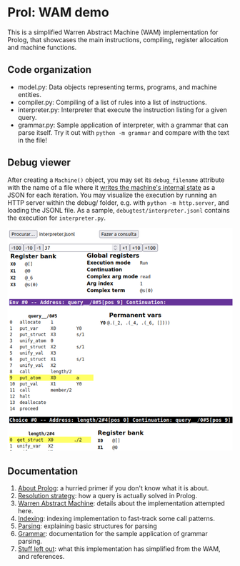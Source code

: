 # Prol: WAM demo

This is a simplified Warren Abstract Machine (WAM) implementation for Prolog, that showcases
the main instructions, compiling, register allocation and machine functions.

## Code organization

- model.py: Data objects representing terms, programs, and machine entities.
- compiler.py: Compiling of a list of rules into a list of instructions.
- interpreter.py: Interpreter that execute the instruction listing for a given query.
- grammar.py: Sample application of interpreter, with a grammar that can parse itself.
  Try it out with `python -m grammar` and compare with the text in the file!

## Debug viewer

After creating a `Machine()` object, you may set its `debug_filename` attribute with the
name of a file where it [writes the machine's internal state](https://twitter.com/thingskatedid/status/1386077306381242371)
as a JSON for each iteration.
You may visualize the execution by running an HTTP server within the debug/ folder, e.g.
with `python -m http.server`, and loading the JSONL file.
As a sample, `debugtest/interpreter.jsonl` contains the execution for `interpreter.py`.

![Screenshot of debug view, showcasing instructions, register values and controls](docs/debug-view.png)

## Documentation

1. [About Prolog](docs/about-prolog.md): a hurried primer if you don't know what it is about.
1. [Resolution strategy](docs/resolution.md): how a query is actually solved in Prolog. 
1. [Warren Abstract Machine](docs/wam.md): details about the implementation attempted here.
1. [Indexing](docs/indices.md): indexing implementation to fast-track some call patterns.
1. [Parsing](docs/parsing.md): explaining basic structures for parsing
1. [Grammar](docs/grammar.md): documentation for the sample application of grammar parsing.
1. [Stuff left out](docs/references.md): what this implementation has simplified from the WAM, and references.

